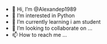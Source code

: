 - 👋 Hi, I’m @Alexandep1989
- 👀 I’m interested in Python
- 🌱 I’m currently learning i am student
- 💞️ I’m looking to collaborate on ...
- 📫 How to reach me ...

<!---
Alexandep1989/Alexandep1989 is a ✨ special ✨ repository because its `README.md` (this file) appears on your GitHub profile.
You can click the Preview link to take a look at your changes.
--->
